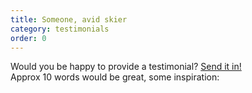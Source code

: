 ```yaml
---
title: Someone, avid skier
category: testimonials
order: 0
---
```


Would you be happy to provide a testimonial? [Send it in!](mailto:webmaster@bogongroverchalet.org.au)<br>
Approx 10 words would be great, some inspiration:
